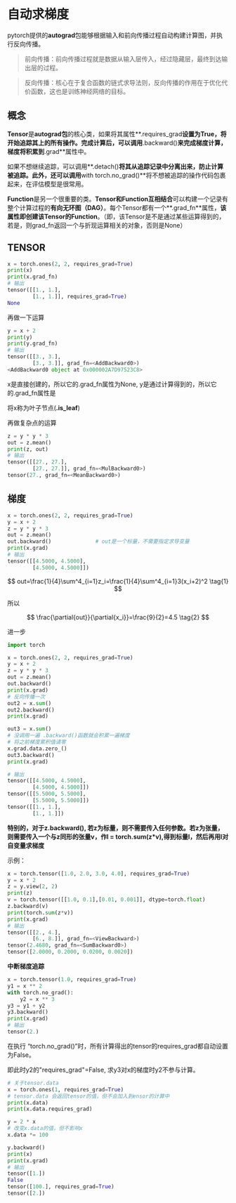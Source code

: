 # 自动求梯度

pytorch提供的**autograd**包能够根据输入和前向传播过程自动构建计算图，并执行反向传播。

> 前向传播：前向传播过程就是数据从输入层传入，经过隐藏层，最终到达输出层的过程。

> 反向传播：核心在于复合函数的链式求导法则，反向传播的作用在于优化代价函数，这也是训练神经网络的目标。

## 概念

**Tensor**是**autograd包**的核心类，如果将其属性**.requires_grad**设置为True，将开始追踪其上的所有操作。完成计算后，可以调用**.backward()**来完成梯度计算，梯度将积累到**.grad**属性中。

如果不想继续追踪，可以调用**.detach()**将其从追踪记录中分离出来，防止计算被追踪。此外，还可以调用**with torch.no_grad()**将不想被追踪的操作代码包裹起来，在评估模型是很常用。

**Function**是另一个很重要的类。**Tensor和Function互相结合**可以构建一个记录有整个计算过程的**有向无环图（DAG）**。每个Tensor都有一个**.grad_fn**属性，**该属性即创建该Tensor的Function**。（即，该Tensor是不是通过某些运算得到的，若是，则grad_fn返回一个与折现运算相关的对象，否则是None）

## TENSOR

```python
x = torch.ones(2, 2, requires_grad=True)
print(x)
print(x.grad_fn)
# 输出
tensor([[1., 1.],
        [1., 1.]], requires_grad=True)
None
```

再做一下运算

```python
y = x + 2
print(y)
print(y.grad_fn)
# 输出
tensor([[3., 3.],
        [3., 3.]], grad_fn=<AddBackward0>)
<AddBackward0 object at 0x000002A7D97523C8>
```

x是直接创建的，所以它的.grad_fn属性为None, y是通过计算得到的，所以它的.grad_fn属性是<AddBackward0>

将x称为叶子节点(**.is_leaf**)

再做复杂点的运算

```python
z = y * y * 3
out = z.mean()
print(z, out)
# 输出
tensor([[27., 27.],
        [27., 27.]], grad_fn=<MulBackward0>) 
tensor(27., grad_fn=<MeanBackward0>)
```

## 梯度

```python
x = torch.ones(2, 2, requires_grad=True)
y = x + 2
z = y * y * 3
out = z.mean()
out.backward()				# out是一个标量，不需要指定求导变量
print(x.grad)
# 输出
tensor([[4.5000, 4.5000],
        [4.5000, 4.5000]])
```

$$
out=\frac{1}{4}\sum^4_{i=1}z_i=\frac{1}{4}\sum^4_{i=1}3(x_i+2)^2 \tag{1}
$$

所以
        
$$
\frac{\partial{out}}{\partial{x_i}}=\frac{9}{2}=4.5 \tag{2}
$$
        
进一步

```python
import torch

x = torch.ones(2, 2, requires_grad=True)
y = x + 2
z = y * y * 3
out = z.mean()
out.backward()
print(x.grad)
# 反向传播一次
out2 = x.sum()
out2.backward()
print(x.grad)

out3 = x.sum()
# 没调用一遍 .backward()函数就会积累一遍梯度
# 将之前梯度累积值请零
x.grad.data.zero_()
out3.backward()
print(x.grad)

# 输出
tensor([[4.5000, 4.5000],
        [4.5000, 4.5000]])
tensor([[5.5000, 5.5000],
        [5.5000, 5.5000]])
tensor([[1., 1.],
        [1., 1.]])
```

**特别的，对于z.backward(), 若z为标量，则不需要传入任何参数。若z为张量，则需要传入一个与z同形的张量v，作l = torch.sum(z*v),得到标量l，然后再用l对自变量求梯度**

示例：

```python
x = torch.tensor([1.0, 2.0, 3.0, 4.0], requires_grad=True)
y = x * 2
z = y.view(2, 2)
print(z)
v = torch.tensor([[1.0, 0.1],[0.01, 0.001]], dtype=torch.float)
z.backward(v)
print(torch.sum(z*v))
print(x.grad)
# 输出
tensor([[2., 4.],
        [6., 8.]], grad_fn=<ViewBackward>)
tensor(2.4680, grad_fn=<SumBackward0>)
tensor([2.0000, 0.2000, 0.0200, 0.0020])
```

 **中断梯度追踪**

```python
x = torch.tensor(1.0, requires_grad=True)
y1 = x ** 2
with torch.no_grad():
    y2 = x ** 3
y3 = y1 + y2
y3.backward()
print(x.grad)
# 输出
tensor(2.)
```

在执行 “torch.no_grad()”时，所有计算得出的tensor的requires_grad都自动设置为False。

即此时y2的"requires_grad"=False, 求y3对x的梯度时y2不参与计算。

```python
# 关于tensor.data
x = torch.ones(1, requires_grad=True)
# tensor.data 会返回tensor的值，但不会加入到ensor的计算中
print(x.data)
print(x.data.requires_grad)

y = 2 * x
# 改变x.data的值，但不影响x
x.data *= 100

y.backward()
print(x)
print(x.grad)
# 输出
tensor([1.])
False
tensor([100.], requires_grad=True)
tensor([2.])
```

